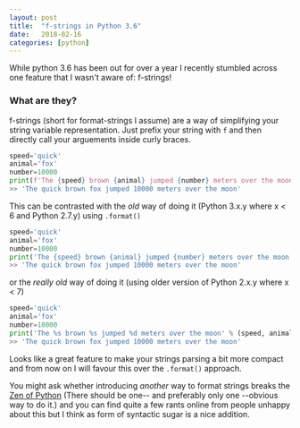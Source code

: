 ```yaml
---
layout: post
title:  "f-strings in Python 3.6"
date:   2018-02-16
categories: [python]
---
```


While python 3.6 has been out for over a year I recently stumbled across one feature that I wasn't aware of: f-strings!

### What are they?

f-strings (short for format-strings I assume) are a way of simplifying your string variable representation. Just prefix your string with `f` and then directly call your arguements inside curly braces.  

```python
speed='quick'
animal='fox'
number=10000
print(f'The {speed} brown {animal} jumped {number} meters over the moon')
>> 'The quick brown fox jumped 10000 meters over the moon'
```

This can be contrasted with the *old* way of doing it (Python 3.x.y where x < 6 and Python 2.7.y) using `.format()`

```python
speed='quick'
animal='fox'
number=10000
print('The {speed} brown {animal} jumped {number} meters over the moon'.format(speed=speed, animal=animal, number=number))
>> 'The quick brown fox jumped 10000 meters over the moon'
```

or the *really old* way of doing it (using older version of Python 2.x.y where x < 7) 

```python
speed='quick'
animal='fox'
number=10000
print('The %s brown %s jumped %d meters over the moon' % (speed, animal, number))
>> 'The quick brown fox jumped 10000 meters over the moon'
```

Looks like a great feature to make your strings parsing a bit more compact and from now on I will favour this over the `.format()` approach. 

You might ask whether introducing *another* way to format strings breaks the [Zen of Python](https://www.python.org/dev/peps/pep-0020/) (There should be one-- and preferably only one --obvious way to do it.) and you can find quite a few rants online from people unhappy about this but I think as form of syntactic sugar is a nice addition.
 